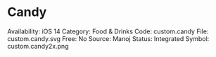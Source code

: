 # Candy

Availability: iOS 14
Category: Food & Drinks
Code: custom.candy
File: custom.candy.svg
Free: No
Source: Manoj
Status: Integrated
Symbol: custom.candy2x.png